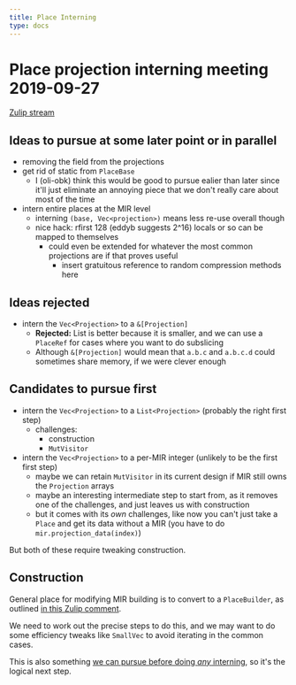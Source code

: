 ```yaml
---
title: Place Interning
type: docs
---
```


# Place projection interning meeting 2019-09-27

[Zulip stream](https://rust-lang.zulipchat.com/#narrow/stream/189540-t-compiler.2Fwg-mir-opt/topic/Place's.20projection.20interning.20design.20meeting.20.3F)

## Ideas to pursue at some later point or in parallel

- removing the field from the projections
- get rid of static from `PlaceBase`
    - I (oli-obk) think this would be good to pursue ealier than later since it'll just eliminate an annoying piece that we don't really care about most of the time
- intern entire places at the MIR level
    - interning `(base, Vec<projection>)` means less re-use overall though
    - nice hack: rfirst 128 (eddyb suggests 2^16) locals or so can be mapped to themselves
        - could even be extended for whatever the most common projections are if that proves useful
            - insert gratuitous reference to random compression methods here

## Ideas rejected

- intern the `Vec<Projection>` to a `&[Projection]`
    - **Rejected:** List is better because it is smaller, and we can use a `PlaceRef` for cases where you want to do subslicing
    - Although `&[Projection]` would mean that `a.b.c` and `a.b.c.d` could sometimes share memory, if we were clever enough

## Candidates to pursue first

- intern the `Vec<Projection>` to a `List<Projection>` (probably the right first step)
    - challenges:
        - construction
        - `MutVisitor`
- intern the `Vec<Projection>` to a per-MIR integer (unlikely to be the first first step)
    - maybe we can retain `MutVisitor` in its current design if MIR still owns the `Projection` arrays
    - maybe an interesting intermediate step to start from, as it removes one of the challenges, and just leaves us with construction
    - but it comes with its *own* challenges, like now you can't just take a `Place` and get its data without a MIR (you have to do `mir.projection_data(index)`)

But both of these require tweaking construction.

## Construction

General place for modifying MIR building is to convert to a `PlaceBuilder`, as outlined [in this Zulip comment](https://rust-lang.zulipchat.com/#narrow/stream/189540-t-compiler.2Fwg-mir-opt/topic/Place's.20projection.20interning.20design.20meeting.20.3F/near/176746025).

We need to work out the precise steps to do this, and we may want to do some efficiency tweaks like `SmallVec` to avoid iterating in the common cases.

This is also something [we can pursue before doing *any* interning](https://rust-lang.zulipchat.com/#narrow/stream/189540-t-compiler.2Fwg-mir-opt/topic/Place's.20projection.20interning.20design.20meeting.20.3F/near/176747691), so it's the logical next step.
